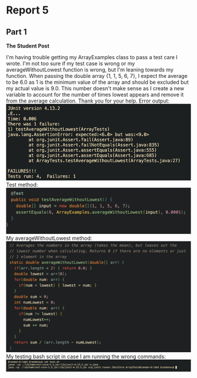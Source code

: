 # Report 5
## Part 1
**The Student Post**

I'm having trouble getting my ArrayExamples class to pass a test care I wrote. I'm not too sure if my test case is wrong or my averageWithoutLowest function is wrong, but I'm leaning towards my function. When passing the double array {1, 1, 5, 6, 7}, I expect the average to be 6.0 as 1 is the minimum value of the array and should be excluded but my actual value is 9.0. This number doesn't make sense as I create a new variable to account for the number of times lowest appears and remove it from the average calculation. Thank you for your help.
Error output:
![symptom](symptom.png)
Test method:
![testmethod](testmethod.png)
My averageWithoutLowest method:
![method](method.png)
My testing bash script in case I am running the wrong commands:
![bash](bash.png)
